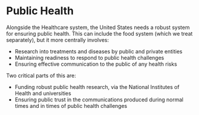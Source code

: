# Public Health

Alongside the Healthcare system, the United States needs a robust
system for ensuring public health. This can include the food system
(which we treat separately), but it more centrally involves:

- Research into treatments and diseases by public and private entities
- Maintaining readiness to respond to public health challenges
- Ensuring effective communication to the public of any health risks

Two critical parts of this are:

- Funding robust public health research, via the National Institutes of Health and universities
- Ensuring public trust in the communications produced during normal times and in times of public health challenges

